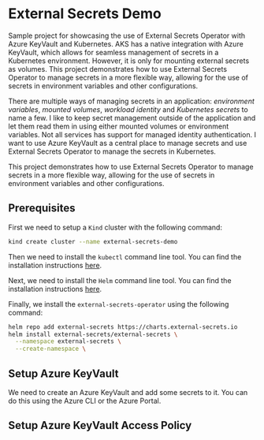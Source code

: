 # External Secrets Demo

Sample project for showcasing the use of External Secrets Operator with Azure KeyVault and Kubernetes. AKS has a native integration with Azure KeyVault, which allows for seamless management of secrets in a Kubernetes environment. However, it is only for mounting external secrets as volumes. This project demonstrates how to use External Secrets Operator to manage secrets in a more flexible way, allowing for the use of secrets in environment variables and other configurations.

There are multiple ways of managing secrets in an application: _environment variables_, _mounted volumes_, _workload identity_ and _Kubernetes secrets_ to name a few. I like to keep secret management outside of the application and let them read them in using either mounted volumes or environment variables. Not all services has support for managed identity authentication. I want to use Azure KeyVault as a central place to manage secrets and use External Secrets Operator to manage the secrets in Kubernetes.

This project demonstrates how to use External Secrets Operator to manage secrets in a more flexible way, allowing for the use of secrets in environment variables and other configurations.

## Prerequisites

First we need to setup a `Kind` cluster with the following command:

```bash
kind create cluster --name external-secrets-demo
```

Then we need to install the `kubectl` command line tool. You can find the installation instructions [here](https://kubernetes.io/docs/tasks/tools/install-kubectl-linux/).

Next, we need to install the `Helm` command line tool. You can find the installation instructions [here](https://helm.sh/docs/intro/install/).

Finally, we install the `external-secrets-operator` using the following command:

```bash
helm repo add external-secrets https://charts.external-secrets.io
helm install external-secrets/external-secrets \
  --namespace external-secrets \
  --create-namespace \
```

## Setup Azure KeyVault

We need to create an Azure KeyVault and add some secrets to it. You can do this using the Azure CLI or the Azure Portal.

## Setup Azure KeyVault Access Policy
